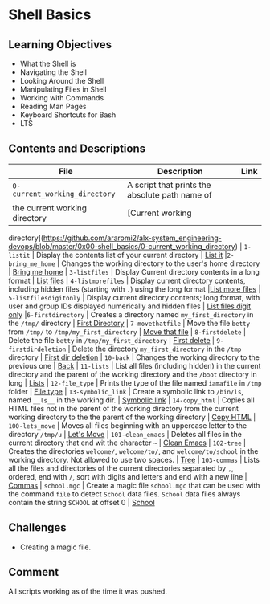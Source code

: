 # Shell Basics

## Learning Objectives

- What the Shell is
- Navigating the Shell
- Looking Around the Shell
- Manipulating Files in Shell
- Working with Commands
- Reading Man Pages
- Keyboard Shortcuts for Bash
- LTS

## Contents and Descriptions
| File | Description | Link 
| ----- | ----- | -----
| `0-current_working_directory` | A script that prints the absolute path name of
the current working directory | [Current working
directory](https://github.com/araromi2/alx-system_engineering-devops/blob/master/0x00-shell_basics/0-current_working_directory)
| `1-listit` | Display the contents list of your current directory | [List
it](https://github.com/araromi2/alx-system_engineering-devops/blob/master/0x00-shell_basics/1-listit)
|`2-bring_me_home` | Changes the working directory to the user's home directory
| [Bring me home](https://github.com/araromi2/alx-system_engineering-devops/blob/master/0x00-shell_basics/2-bring_me_home)
| `3-listfiles` | Display Current directory contents in a long format | [List
files](https://github.com/araromi2/alx-system_engineering-devops/blob/master/0x00-shell_basics/3-listfiles)
| `4-listmorefiles` | Display current directory contents, including hidden files
(starting with `.`) using the long format |[List more files](https://github.com/araromi2/alx-system_engineering-devops/blob/master/0x00-shell_basics/4-listmorefiles)
| `5-listfilesdigitonly` | Display current directory contents; long format, with
user and group IDs displayed numerically and hidden files | [List files digit
only](https://github.com/araromi2/alx-system_engineering-devops/blob/master/0x00-shell_basics/5-listfilesdigitonly)
|`6-firstdirectory` | Creates a directory named `my_first_directory` in the
`/tmp/` directory | [First Directory](https://github.com/araromi2/alx-system_engineering-devops/blob/master/0x00-shell_basics/6-firstdirectory)
| `7-movethatfile` | Move the file `betty` from `/tmp/` to
`/tmp/my_first_directory` | [Move that file](https://github.com/araromi2/alx-system_engineering-devops/blob/master/0x00-shell_basics/7-movethatfile)
| `8-firstdelete` | Delete the file `betty` in `/tmp/my_first_directory` |
[First delete](https://github.com/araromi2/alx-system_engineering-devops/blob/master/0x00-shell_basics/8-firstdelete)
| `9-firstdirdeletion` | Delete the directory `my_first_directory` in the `/tmp`
directory | [First dir deletion](https://github.com/araromi2/alx-system_engineering-devops/blob/master/0x00-shell_basics/9-firstdirdeletion)
| `10-back` | Changes the working directory to the previous one | [Back](https://github.com/araromi2/alx-system_engineering-devops/blob/master/0x00-shell_basics/10-back)
| `11-lists` | List all files (including hidden) in the current directory and
the parent of the working directory and the `/boot` directory in long |
[Lists](https://github.com/araromi2/alx-system_engineering-devops/blob/master/0x00-shell_basics/11-lists)
| `12-file_type` | Prints the type of the file named `iamafile` in `/tmp` folder
| [File type](https://github.com/araromi2/alx-system_engineering-devops/blob/master/0x00-shell_basics/12-file_type)
| `13-symbolic_link` | Create a symbolic link to `/bin/ls`, named `__ls__` in
the working dir. | [Symbolic link](https://github.com/araromi2/alx-system_engineering-devops/blob/master/0x00-shell_basics/13-symbolic_link)
| `14-copy_html` | Copies all HTML files not in the parent of the working
directory from the current working directory to the the parent of the working
directory | [Copy HTML](https://github.com/araromi2/alx-system_engineering-devops/blob/master/0x00-shell_basics/14-copy_html)
| `100-lets_move` | Moves all files beginning with an uppercase letter to the
directory `/tmp/u` | [Let's Move](https://github.com/araromi2/alx-system_engineering-devops/blob/master/0x00-shell_basics/100-lets_move)
| `101-clean_emacs` | Deletes all files in the current directory that end wit
the character `~` | [Clean Emacs](https://github.com/araromi2/alx-system_engineering-devops/blob/master/0x00-shell_basics/101-clean_emacs)
| `102-tree` | Creates the directories `welcome/`, `welcome/to/`, and
`welcome/to/school` in the working directory. Not allowed to use two spaces. |
[Tree](https://github.com/araromi2/alx-system_engineering-devops/blob/master/0x00-shell_basics/102-tree)
| `103-commas` | Lists all the files and directories of the current directories
separated by `,`, ordered, end with `/`, sort with digits and letters and end
with a new line | [Commas](https://github.com/araromi2/alx-system_engineering-devops/blob/master/0x00-shell_basics/103-commas)
| `school.mgc` | Create a magic file `school.mgc` that can be used with the
command `file` to detect `School` data files. `School` data files always contain
the string `SCHOOL` at offset 0 | [School](https://github.com/araromi2/alx-system_engineering-devops/blob/master/0x00-shell_basics/school.mgc)


## Challenges
- Creating a magic file.

## Comment
All scripts working as of the time it was pushed.
